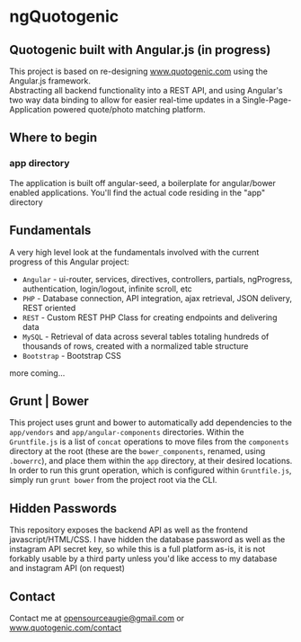 # ngQuotogenic

## Quotogenic built with Angular.js (in progress)

This project is based on re-designing www.quotogenic.com using the Angular.js framework.  
Abstracting all backend functionality into a REST API, and using Angular's two way data binding
to allow for easier real-time updates in a Single-Page-Application powered quote/photo matching platform.

## Where to begin

### app directory

The application is built off angular-seed, a boilerplate for angular/bower enabled applications.
You'll find the actual code residing in the "app" directory

## Fundamentals

A very high level look at the fundamentals involved with the current progress of this Angular project: 

* `Angular` - ui-router, services, directives, controllers, partials, ngProgress, authentication, login/logout, infinite scroll, etc
* `PHP` - Database connection, API integration, ajax retrieval, JSON delivery, REST oriented
* `REST` - Custom REST PHP Class for creating endpoints and delivering data
* `MySQL` - Retrieval of data across several tables totaling hundreds of thousands of rows, created with a normalized table structure
* `Bootstrap` - Bootstrap CSS

more coming...

## Grunt | Bower

This project uses grunt and bower to automatically add dependencies to the `app/vendors` and `app/angular-components` directories.
Within the `Gruntfile.js` is a list of `concat` operations to move files from the `components` directory at the root (these are the `bower_components`, renamed, using `.bowerrc`),
and place them within the `app` directory, at their desired locations.
In order to run this grunt operation, which is configured within `Gruntfile.js`, simply run `grunt bower` from the project root via the CLI.

## Hidden Passwords

This repository exposes the backend API as well as the frontend javascript/HTML/CSS.
I have hidden the database password as well as the instagram API secret key,
so while this is a full platform as-is, it is not forkably usable by a third party unless you'd like access to my database and instagram API (on request)

## Contact

Contact me at opensourceaugie@gmail.com or www.quotogenic.com/contact